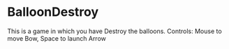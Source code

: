 # BalloonDestroy
This is a game in which you have Destroy the balloons.        Controls: Mouse to move Bow, Space to launch Arrow

